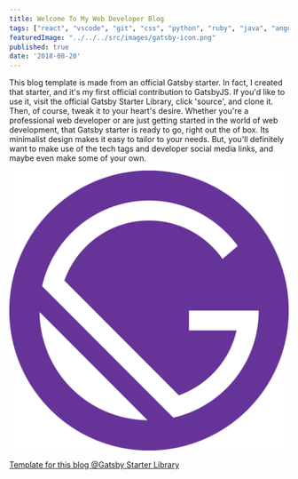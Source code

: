 ```yaml
---
title: Welcome To My Web Developer Blog
tags: ["react", "vscode", "git", "css", "python", "ruby", "java", "angular", "html", "php", "mongodb", "graphql" ]
featuredImage: "../../../src/images/gatsby-icon.png"
published: true
date: '2018-08-20'
---
```


This blog template is made from an official Gatsby starter. In fact, I created that starter, and it's my first official contribution to GatsbyJS. If you'd like to use it, visit the official Gatsby Starter Library, click 'source', and clone it. Then, of course, tweak it to your heart's desire. Whether you're a professional web developer or are just getting started in the world of web development, that Gatsby starter is ready to go, right out the of box. Its minimalist design makes it easy to tailor to your needs. But, you'll definitely want to make use of the tech tags and developer social media links, and maybe even make some of your own.<br>

![img-check](../../../src/images/gatsby-icon.png)

[Template for this blog @Gatsby Starter Library](https://www.gatsbyjs.org/starters/willjw3/gatsby-starter-developer-diary/)